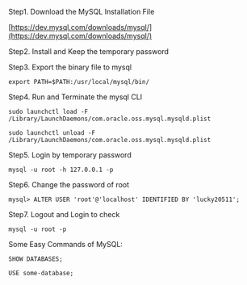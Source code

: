 Step1. Download the MySQL Installation File

[https://dev.mysql.com/downloads/mysql/](https://dev.mysql.com/downloads/mysql/)

Step2. Install and Keep the temporary password

Step3. Export the binary file to mysql

```
export PATH=$PATH:/usr/local/mysql/bin/
```

Step4. Run and Terminate the mysql CLI

```
sudo launchctl load -F /Library/LaunchDaemons/com.oracle.oss.mysql.mysqld.plist
```

```
sudo launchctl unload -F /Library/LaunchDaemons/com.oracle.oss.mysql.mysqld.plist
```

Step5. Login by temporary password

```
mysql -u root -h 127.0.0.1 -p
```

Step6. Change the password of root

```
mysql> ALTER USER 'root'@'localhost' IDENTIFIED BY 'lucky20511';
```

Step7. Logout and Login to check

```
mysql -u root -p
```



Some Easy Commands of MySQL:

```
SHOW DATABASES;
```

```
USE some-database;
```



